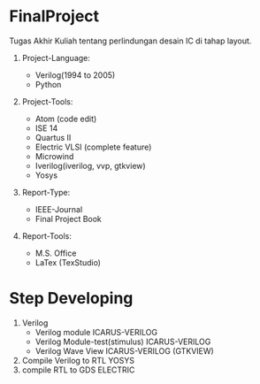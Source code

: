 # FinalProject
Tugas Akhir Kuliah tentang perlindungan desain IC di tahap layout.

1. Project-Language:
	- Verilog(1994 to 2005)
	- Python

2. Project-Tools:
	- Atom (code edit)
	- ISE 14
	- Quartus II
	- Electric VLSI (complete feature)
	- Microwind
	- Iverilog(iverilog, vvp, gtkview)
	- Yosys

3. Report-Type:
	- IEEE-Journal
	- Final Project Book

4. Report-Tools:
	- M.S. Office
	- LaTex (TexStudio)

# Step Developing
1. Verilog
	- Verilog module		ICARUS-VERILOG
	- Verilog Module-test(stimulus)	ICARUS-VERILOG
	- Verilog Wave View		ICARUS-VERILOG (GTKVIEW)
2. Compile Verilog to RTL		YOSYS
3. compile RTL to GDS			ELECTRIC
